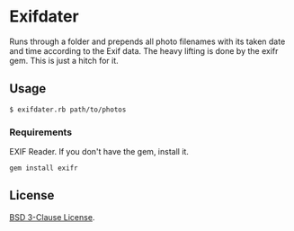 # Exifdater

Runs through a folder and prepends all photo filenames with its taken date and 
time according to the Exif data. The heavy lifting is done by the exifr gem. 
This is just a hitch for it.

## Usage

    $ exifdater.rb path/to/photos

### Requirements

EXIF Reader. If you don't have the gem, install it.

    gem install exifr

## License

[BSD 3-Clause License](http://opensource.org/licenses/BSD-3-Clause).

